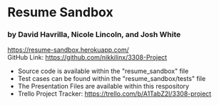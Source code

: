 # Resume Sandbox
### by David Havrilla, Nicole Lincoln, and Josh White  
https://resume-sandbox.herokuapp.com/  
GitHub Link:  https://github.com/nikkilinx/3308-Project  

* Source code is available within the "resume_sandbox" file   
* Test cases can be found within the "resume_sandbox/tests" file      
* The Presentation Files are available within this respository 
* Trello Project Tracker: https://trello.com/b/A1TabZ2l/3308-project
